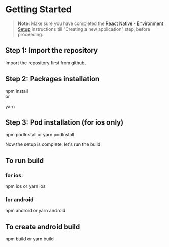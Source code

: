 # Getting Started

>**Note**: Make sure you have completed the [React Native - Environment Setup](https://reactnative.dev/docs/environment-setup) instructions till "Creating a new application" step, before proceeding.

## Step 1: Import the repository
Import the repository first from github.

## Step 2: Packages installation

npm install <br />
   or 

yarn

## Step 3: Pod installation (for ios only)

npm podInstall
   or
yarn podInstall

Now the setup is complete, let's run the build

## To run build
### for ios:
npm ios
   or
yarn ios
### for android
npm android
   or
yarn android

## To create android build
npm build
   or
yarn build
